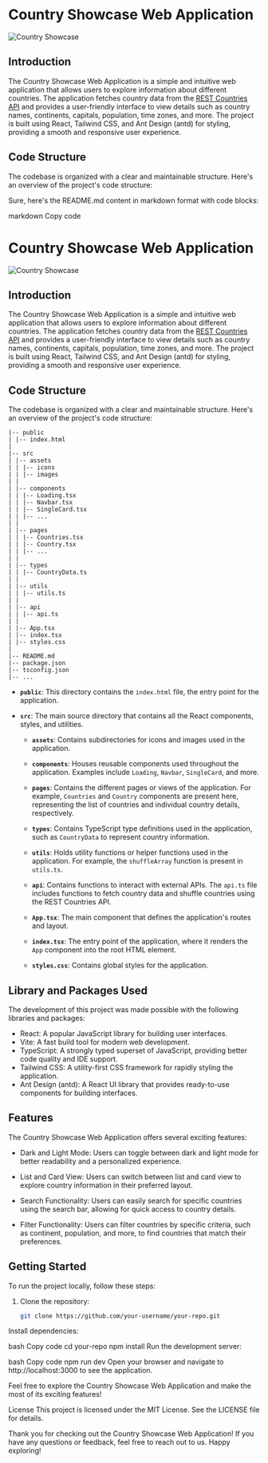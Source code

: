 # Country Showcase Web Application

![Country Showcase]([/path/to/screenshot.png](https://ibb.co/VgR3211))

## Introduction

The Country Showcase Web Application is a simple and intuitive web application that allows users to explore information about different countries. The application fetches country data from the [REST Countries API](https://restcountries.com/v3.1/all) and provides a user-friendly interface to view details such as country names, continents, capitals, population, time zones, and more. The project is built using React, Tailwind CSS, and Ant Design (antd) for styling, providing a smooth and responsive user experience.

## Code Structure

The codebase is organized with a clear and maintainable structure. Here's an overview of the project's code structure:

Sure, here's the README.md content in markdown format with code blocks:

markdown
Copy code
# Country Showcase Web Application

![Country Showcase](/path/to/screenshot.png)

## Introduction

The Country Showcase Web Application is a simple and intuitive web application that allows users to explore information about different countries. The application fetches country data from the [REST Countries API](https://restcountries.com/v3.1/all) and provides a user-friendly interface to view details such as country names, continents, capitals, population, time zones, and more. The project is built using React, Tailwind CSS, and Ant Design (antd) for styling, providing a smooth and responsive user experience.

## Code Structure

The codebase is organized with a clear and maintainable structure. Here's an overview of the project's code structure:
```
|-- public
| |-- index.html
|
|-- src
| |-- assets
| | |-- icons
| | |-- images
| |
| |-- components
| | |-- Loading.tsx
| | |-- Navbar.tsx
| | |-- SingleCard.tsx
| | |-- ...
| |
| |-- pages
| | |-- Countries.tsx
| | |-- Country.tsx
| | |-- ...
| |
| |-- types
| | |-- CountryData.ts
| |
| |-- utils
| | |-- utils.ts
| |
| |-- api
| | |-- api.ts
| |
| |-- App.tsx
| |-- index.tsx
| |-- styles.css
|
|-- README.md
|-- package.json
|-- tsconfig.json
|-- ...
```

- **`public`**: This directory contains the `index.html` file, the entry point for the application.

- **`src`**: The main source directory that contains all the React components, styles, and utilities.

  - **`assets`**: Contains subdirectories for icons and images used in the application.

  - **`components`**: Houses reusable components used throughout the application. Examples include `Loading`, `Navbar`, `SingleCard`, and more.

  - **`pages`**: Contains the different pages or views of the application. For example, `Countries` and `Country` components are present here, representing the list of countries and individual country details, respectively.

  - **`types`**: Contains TypeScript type definitions used in the application, such as `CountryData` to represent country information.

  - **`utils`**: Holds utility functions or helper functions used in the application. For example, the `shuffleArray` function is present in `utils.ts`.

  - **`api`**: Contains functions to interact with external APIs. The `api.ts` file includes functions to fetch country data and shuffle countries using the REST Countries API.

  - **`App.tsx`**: The main component that defines the application's routes and layout.

  - **`index.tsx`**: The entry point of the application, where it renders the `App` component into the root HTML element.

  - **`styles.css`**: Contains global styles for the application.

## Library and Packages Used

The development of this project was made possible with the following libraries and packages:

- React: A popular JavaScript library for building user interfaces.
- Vite: A fast build tool for modern web development.
- TypeScript: A strongly typed superset of JavaScript, providing better code quality and IDE support.
- Tailwind CSS: A utility-first CSS framework for rapidly styling the application.
- Ant Design (antd): A React UI library that provides ready-to-use components for building interfaces.

## Features

The Country Showcase Web Application offers several exciting features:

- Dark and Light Mode: Users can toggle between dark and light mode for better readability and a personalized experience.

- List and Card View: Users can switch between list and card view to explore country information in their preferred layout.

- Search Functionality: Users can easily search for specific countries using the search bar, allowing for quick access to country details.

- Filter Functionality: Users can filter countries by specific criteria, such as continent, population, and more, to find countries that match their preferences.

## Getting Started

To run the project locally, follow these steps:

1. Clone the repository:

   ```bash
   git clone https://github.com/your-username/your-repo.git


Install dependencies:

bash
Copy code
cd your-repo
npm install
Run the development server:

bash
Copy code
npm run dev
Open your browser and navigate to http://localhost:3000 to see the application.

Feel free to explore the Country Showcase Web Application and make the most of its exciting features!

License
This project is licensed under the MIT License. See the LICENSE file for details.

Thank you for checking out the Country Showcase Web Application! If you have any questions or feedback, feel free to reach out to us. Happy exploring!
